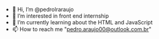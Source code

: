 - 👋 Hi, I’m @pedrolraraujo
- 👀 I’m interested in front end internship
- 🌱 I’m currently learning about the HTML and JavaScript
- 📫 How to reach me "pedro.araujo00@outlook.com.br"

<!---
pedrolraraujo/pedrolraraujo is a ✨ special ✨ repository because its `README.md` (this file) appears on your GitHub profile.
You can click the Preview link to take a look at your changes.
--->
